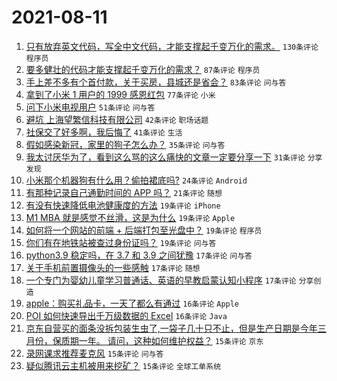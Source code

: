 # 2021-08-11

1. [只有放弃英文代码，写全中文代码，才能支撑起千变万化的需求。](https://www.v2ex.com/t/795055) `130条评论` `程序员`
1. [要多健壮的代码才能支撑起千变万化的需求？](https://www.v2ex.com/t/795005) `87条评论` `程序员`
1. [手上差不多有个首付款，关于买房，县城还是省会？](https://www.v2ex.com/t/795004) `83条评论` `问与答`
1. [拿到了小米 1 用户的 1999 感恩红包](https://www.v2ex.com/t/795036) `77条评论` `小米`
1. [问下小米电视用户](https://www.v2ex.com/t/794983) `51条评论` `问与答`
1. [避坑 上海望繁信科技有限公司](https://www.v2ex.com/t/795109) `42条评论` `职场话题`
1. [社保交了好多啊，我后悔了](https://www.v2ex.com/t/795073) `41条评论` `生活`
1. [假如感染新冠，家里的狗子怎么办？](https://www.v2ex.com/t/795061) `35条评论` `问与答`
1. [我太讨厌华为了，看到这么骂的这么痛快的文章一定要分享一下](https://www.v2ex.com/t/795160) `31条评论` `分享发现`
1. [小米那个机器狗有什么用？偷拍裙底吗?](https://www.v2ex.com/t/795065) `24条评论` `Android`
1. [有那种记录自己通勤时间的 APP 吗？](https://www.v2ex.com/t/795021) `21条评论` `随想`
1. [有没有快速降低电池健康度的方法](https://www.v2ex.com/t/795070) `19条评论` `iPhone`
1. [M1 MBA 就是感觉不丝滑，这是为什么](https://www.v2ex.com/t/795003) `19条评论` `Apple`
1. [如何将一个网站的前端 + 后端打包至光盘中？](https://www.v2ex.com/t/794992) `19条评论` `程序员`
1. [你们有在地铁站被查过身份证吗？](https://www.v2ex.com/t/794987) `19条评论` `问与答`
1. [python3.9 稳定吗，在 3.7 和 3.9 之间犹豫](https://www.v2ex.com/t/795114) `17条评论` `问与答`
1. [关于手机前置摄像头的一些感触](https://www.v2ex.com/t/794995) `17条评论` `随想`
1. [一个专门为婴幼儿童学习普通话、英语的早教启蒙认知小程序](https://www.v2ex.com/t/794991) `17条评论` `分享创造`
1. [apple：购买礼品卡，一天了都么有通过](https://www.v2ex.com/t/795177) `16条评论` `Apple`
1. [POI 如何快速导出千万级数据的 Excel](https://www.v2ex.com/t/795136) `16条评论` `Java`
1. [京东自营买的面条没拆包装生虫了,一袋子几十只不止，但是生产日期是今年三月份，保质期一年。 请问，这种如何维护权益？](https://www.v2ex.com/t/795088) `15条评论` `京东`
1. [录网课求推荐麦克风](https://www.v2ex.com/t/795050) `15条评论` `问与答`
1. [疑似腾讯云主机被用来挖矿？](https://www.v2ex.com/t/795015) `15条评论` `全球工单系统`
